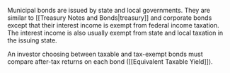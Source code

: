 Municipal bonds are issued by state and local governments. They are similar to [[Treasury Notes and Bonds|treasury]] and corporate bonds except that their interest income is exempt from federal income taxation. The interest income is also usually exempt from state and local taxation in the issuing state.

An investor choosing between taxable and tax-exempt bonds must compare after-tax returns on each bond ([[Equivalent Taxable Yield]]). 